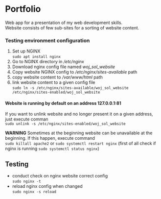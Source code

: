 # Portfolio
Web app for a presentation of my web development skills. <br>
Website consists of few sub-sites for a sorting of website content.<br>

### Testing environment configuration
1. Set up NGINX<br>
`sudo apt install nginx`
2. Go to NGINX directory in */etc/nginx*
3. Download nginx config file named *woj_sol_website*
4. Copy website NGINX config to */etc/nginx/sites-available* path
5. copy website content to */var/www/html* path
6. link website content to a given config file<br>
`sudo ln -s /etc/nginx/sites-available/woj_sol_website /etc/nginx/sites-enabled/woj_sol_website`

#### Website is running by default on an address 127.0.0.1:81

If you want to unlink website and no longer present it on a given address, just execute comman<br>
`sudo unlink -s /etc/nginx/sites-enabled/woj_sol_website`

**WARNING** Sometimes at the beginning website can be unavailable at the beginning. If this happen, execute command<br>
`sudo killall apache2` or `sudo systemctl restart nginx` (first of all check if nginx is running `sudo systemctl status nginx`)

## Testing
- conduct check on nginx website correct config<br>
`sudo nginx -t`
- reload nginx config when changed<br>
`sudo nginx -s reload`